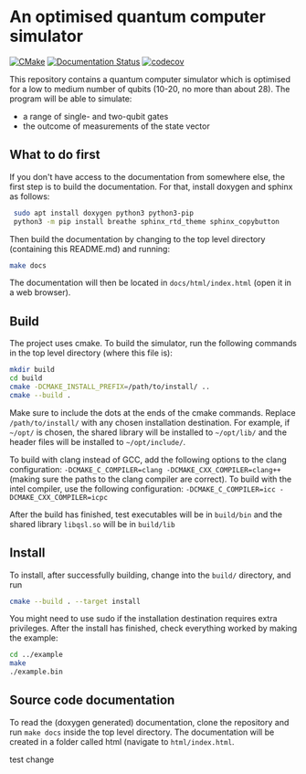 # An optimised quantum computer simulator

[![CMake](https://github.com/lanamineh/qsl/actions/workflows/cmake.yml/badge.svg?branch=master)](https://github.com/lanamineh/qsl/actions/workflows/cmake.yml) [![Documentation Status](https://readthedocs.org/projects/qsl/badge/?version=latest)](https://qsl.readthedocs.io/en/latest/?badge=latest) [![codecov](https://codecov.io/gh/lanamineh/qsl/branch/master/graph/badge.svg?token=VYUJ0OZIEZ)](https://codecov.io/gh/lanamineh/qsl)

This repository contains a quantum computer simulator which is optimised for a low to medium number of qubits (10-20, no more than about 28). The program will be able to simulate:

- a range of single- and two-qubit gates
- the outcome of measurements of the state vector

## What to do first

If you don't have access to the documentation from somewhere else, the first step is to build the documentation. For that, install doxygen and sphinx as follows:

```bash
 sudo apt install doxygen python3 python3-pip
 python3 -m pip install breathe sphinx_rtd_theme sphinx_copybutton
```

Then build the documentation by changing to the top level directory (containing this README.md) and running:

```bash
make docs
```

The documentation will then be located in `docs/html/index.html` (open it in a web browser).

## Build

The project uses cmake. To build the simulator, run the following commands in the top level directory (where this file is):

```bash
mkdir build
cd build
cmake -DCMAKE_INSTALL_PREFIX=/path/to/install/ ..
cmake --build .
```

Make sure to include the dots at the ends of the cmake commands. Replace ``/path/to/install/`` with any chosen installation destination. For example, if ``~/opt/`` is chosen, the shared library will be installed to ``~/opt/lib/`` and the header files will be installed to ``~/opt/include/``.

To build with clang instead of GCC, add the following options to the clang configuration: ``-DCMAKE_C_COMPILER=clang -DCMAKE_CXX_COMPILER=clang++`` (making sure the paths to the clang compiler are correct). To build with the intel compiler, use the following configuration: ``-DCMAKE_C_COMPILER=icc -DCMAKE_CXX_COMPILER=icpc``

After the build has finished, test executables will be in ``build/bin`` and the shared library ``libqsl.so`` will be in ``build/lib``

## Install

To install, after successfully building, change into the ``build/`` directory, and run

```bash
cmake --build . --target install
```

You might need to use sudo if the installation destination requires extra privileges. After the install has finished, check everything worked by making the example:

```bash
cd ../example
make
./example.bin
```

## Source code documentation

To read the (doxygen generated) documentation, clone the repository and run `make docs` inside the top level directory. The documentation will be created in a folder called html (navigate to `html/index.html`.

test change
